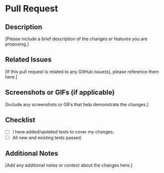 # Pull Request

## Description
[Please include a brief description of the changes or features you are proposing.]

## Related Issues
[If this pull request is related to any GitHub issue(s), please reference them here.]

## Screenshots or GIFs (if applicable)
[Include any screenshots or GIFs that help demonstrate the changes.]

## Checklist
- [ ] I have added/updated tests to cover my changes.
- [ ] All new and existing tests passed.

## Additional Notes
[Add any additional notes or context about the changes here.]
